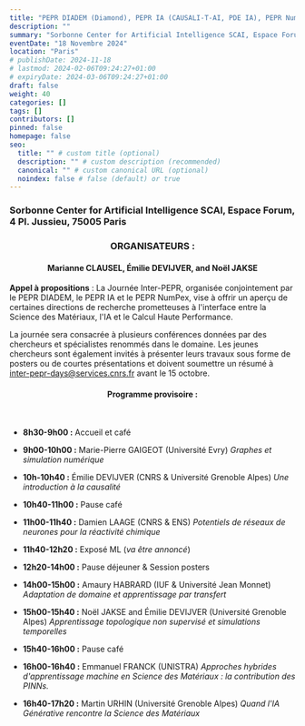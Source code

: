 ```yaml
---
title: "PEPR DIADEM (Diamond), PEPR IA (CAUSALI-T-AI, PDE IA), PEPR NumPex"
description: ""
summary: "Sorbonne Center for Artificial Intelligence SCAI, Espace Forum, 4 Pl. Jussieu, 75005 Paris"
eventDate: "18 Novembre 2024"
location: "Paris"
# publishDate: 2024-11-18
# lastmod: 2024-02-06T09:24:27+01:00
# expiryDate: 2024-03-06T09:24:27+01:00
draft: false
weight: 40
categories: []
tags: []
contributors: []
pinned: false
homepage: false
seo:
  title: "" # custom title (optional)
  description: "" # custom description (recommended)
  canonical: "" # custom canonical URL (optional)
  noindex: false # false (default) or true
---
```


### Sorbonne Center for Artificial Intelligence SCAI, Espace Forum, 4 Pl. Jussieu, 75005 Paris

<div align="center">

### ORGANISATEURS :
#### Marianne CLAUSEL, Émilie DEVIJVER, and Noël JAKSE

</div>

**Appel à propositions** : La Journée Inter-PEPR, organisée conjointement par le PEPR DIADEM, le PEPR IA et le PEPR NumPex, vise à offrir un aperçu de certaines directions de recherche prometteuses à l'interface entre la Science des Matériaux, l'IA et le Calcul Haute Performance.

La journée sera consacrée à plusieurs conférences données par des chercheurs et spécialistes renommés dans le domaine. Les jeunes chercheurs sont également invités à présenter leurs travaux sous forme de posters ou de courtes présentations et doivent soumettre un résumé à [inter-pepr-days@services.cnrs.fr](mailto:inter-pepr-days@services.cnrs.fr)&nbsp;avant le 15 octobre.

<div align="justify">

<div align="center">

#### Programme provisoire :

</div>

</div>

<br/>

- **8h30-9h00 :** Accueil et café

- **9h00-10h00 :** Marie-Pierre GAIGEOT (Université Evry) *Graphes et simulation numérique*
- **10h-10h40 :** Émilie DEVIJVER (CNRS & Université Grenoble Alpes) *Une introduction à la causalité*

- **10h40-11h00 :** Pause café

- **11h00-11h40 :** Damien LAAGE (CNRS & ENS) *Potentiels de réseaux de neurones pour la réactivité chimique*
- **11h40-12h20 :** Exposé ML (*va être annoncé*)

- **12h20-14h00 :** Pause déjeuner & Session posters

- **14h00-15h00 :** Amaury HABRARD (IUF & Université Jean Monnet) *Adaptation de domaine et apprentissage par transfert*
- **15h00-15h40 :** Noël JAKSE and Émilie DEVIJVER (Université Grenoble Alpes) *Apprentissage topologique non supervisé et simulations temporelles*

- **15h40-16h00 :** Pause café

- **16h00-16h40 :** Emmanuel FRANCK (UNISTRA) *Approches hybrides d'apprentissage machine en Science des Matériaux : la contribution des PINNs.*
- **16h40-17h20 :** Martin URHIN  (Université Grenoble Alpes) *Quand l'IA Générative rencontre la Science des Matériaux*

<br/>
